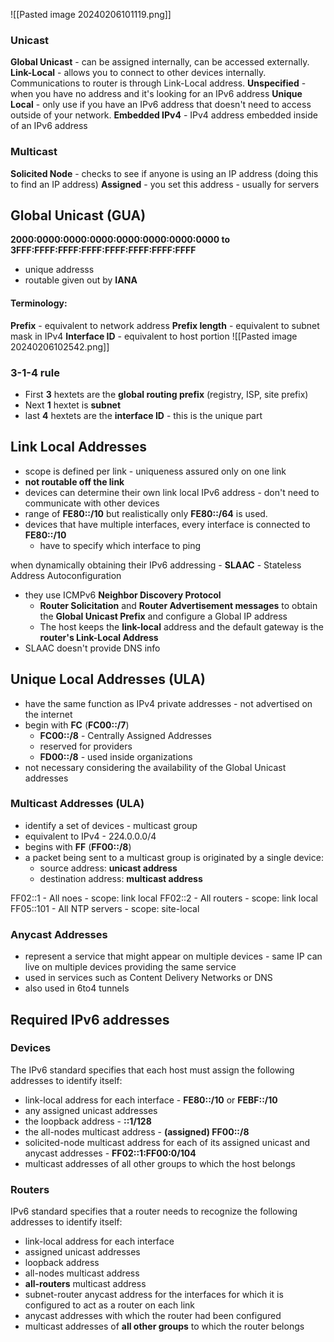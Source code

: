 ![[Pasted image 20240206101119.png]]
### Unicast
**Global Unicast** - can be assigned internally, can be accessed externally.
**Link-Local** - allows you to connect to other devices internally. Communications to router is through Link-Local address.
**Unspecified** - when you have no address and it's looking for an IPv6 address
**Unique Local** - only use if you have an IPv6 address that doesn't need to access outside of your network.
**Embedded IPv4** - IPv4 address embedded inside of an IPv6 address
### Multicast
**Solicited Node** - checks to see if anyone is using an IP address (doing this to find an IP address)
**Assigned** - you set this address - usually for servers

## Global Unicast (GUA)
**2000:0000:0000:0000:0000:0000:0000:0000 to 3FFF:FFFF:FFFF:FFFF:FFFF:FFFF:FFFF:FFFF**
- unique addresss
- routable
given out by **IANA**
#### Terminology:
**Prefix** - equivalent to network address
**Prefix length** - equivalent to subnet mask in IPv4
**Interface ID** - equivalent to host portion
![[Pasted image 20240206102542.png]]
### 3-1-4 rule
- First **3** hextets are the **global routing prefix** (registry, ISP, site prefix)
- Next **1** hextet is **subnet**
- last **4** hextets are the **interface ID** - this is the unique part
## Link Local Addresses
- scope is defined per link - uniqueness assured only on one link
- **not routable off the link**
- devices can determine their own link local IPv6 address - don't need to communicate with other devices
- range of **FE80::/10** but realistically only **FE80::/64** is used.
- devices that have multiple interfaces, every interface is connected to **FE80::/10**
	- have to specify which interface to ping

when dynamically obtaining their IPv6 addressing - **SLAAC** - Stateless Address Autoconfiguration
- they use ICMPv6 **Neighbor Discovery Protocol**
	- **Router Solicitation** and **Router Advertisement messages** to obtain the **Global Unicast Prefix** and configure a Global IP address
	- The host keeps the **link-local** address and the default gateway is the **router's Link-Local Address**
- SLAAC doesn't provide DNS info

## Unique Local Addresses (ULA)
- have the same function as IPv4 private addresses - not advertised on the internet
- begin with **FC** (**FC00::/7**)
	- **FC00::/8** - Centrally Assigned Addresses
	- reserved for providers 
	- **FD00::/8** - used inside organizations
- not necessary considering the availability of the Global Unicast addresses
### Multicast Addresses (ULA)
- identify a set of devices - multicast group
- equivalent to IPv4 - 224.0.0.0/4
- begins with **FF** (**FF00::/8**)
- a packet being sent to a multicast group is originated by a single device:
	- source address: **unicast address**
	- destination address: **multicast address**

FF02::1 - All noes - scope: link local
FF02::2 - All routers - scope: link local
FF05::101 - All NTP servers - scope: site-local

### Anycast Addresses
- represent a service that might appear on multiple devices - same IP can live on multiple devices providing the same service
- used in services such as Content Delivery Networks or DNS
- also used in 6to4 tunnels

## Required IPv6 addresses
### Devices
The IPv6 standard specifies that each host must assign the following addresses to identify itself:
- link-local address for each interface - **FE80::/10** or **FEBF::/10**
- any assigned unicast addresses
- the loopback address - **::1/128**
- the all-nodes multicast address - **(assigned) FF00::/8**
- solicited-node multicast address for each of its assigned unicast and anycast addresses - **FF02::1:FF00:0/104**
- multicast addresses of all other groups to which the host belongs
### Routers
IPv6 standard specifies that a router needs to recognize the following addresses to identify itself:
- link-local address for each interface
- assigned unicast addresses
- loopback address
- all-nodes multicast address
- **all-routers** multicast address
- subnet-router anycast address for the interfaces for which it is configured to act as a router on each link
- anycast addresses with which the router had been configured
- multicast addresses of **all other groups** to which the router belongs
